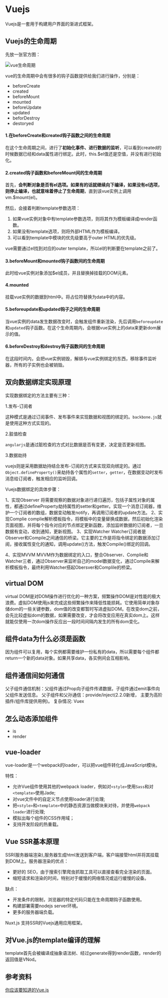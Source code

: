 # Vuejs

Vuejs是一套用于构建用户界面的渐进式框架。

## Vuejs的生命周期

先放一张官方图：

![vue生命周期](../image/vuelife.png)

vue的生命周期中会有很多的钩子函数提供给我们进行操作，分别是：

- beforeCreate
- created
- beforeMount
- mounted
- beforeUpdate
- updated
- beforDestroy
- destoryed

#### 1.在beforeCreate和created钩子函数之间的生命周期

在这个生命周期之间，进行了**初始化事件、进行数据的监听**，可以看到created的时候数据已经和data属性进行绑定。此时，this.$el值还是空值，并没有进行初始化。

#### 2.created钩子函数和beforeMount间的生命周期

首先，**会判断对象是否有el选项。如果有的话就继续向下编译，如果没有el选项，则停止编译，也就意味着停止了生命周期**，直到该vue实例上调用vm.$mount(el)。

然后，会接着判断template参数选项：

1. 如果vue实例对象中有template参数选项，则将其作为模板编译成render函数。
2. 如果没有template选项，则将外部HTML作为模板编译。
3. 可以看到template中模块的优先级要高于outer HTML的优先级。

vue需要通过el找到对应的outer template，所以el的判断要在template之前了。

#### 3.beforeMount和mounted钩子函数间的生命周期

此时给vue实例对象添加$el成员，并且替换掉挂载的DOM元素。

#### 4.mounted

挂载vue实例的数据到html中。将占位符替换为data中的内容。

#### 5.beforeupdate和updated钩子之间的生命周期

当vue实例的data发生数据改变时，会触发组件重新渲染，先后调用`beforeupdate`和`updated`钩子函数。在这个生命周期内，会根据vue实例上的data来更新dom展示的值。

#### 6.beforeDestroy和destroy钩子函数间的生命周期

在这段时间内，会把vue实例销毁，解绑与vue实例绑定的东西，移除事件监听器，所有的子实例也会被销毁。

## 双向数据绑定实现原理

实现数据绑定的方法主要有三种：

1.发布-订阅者

这种模式是通过订阅事件、发布事件来实现数据和视图的绑定的。`backbone.js`就是使用这种方式实现的。

2.脏值检查

`angularjs`是通过脏检查的方式对比数据是否有变更，决定是否更新视图。

3.数据劫持

vuejs则是采用数据劫持结合发布-订阅的方式来实现双向绑定的。通过`Object.defineProperty()`来劫持各个属性的`setter`，`getter`，在数据变动时发布消息给订阅者，触发相应的监听回调。

Vuejs数据绑定的具体步骤：

1、实现Observer
将需要观察的数据对象进行递归遍历，包括子属性对象的属性，都通过defineProperty劫持属性的setter和getter。实现一个消息订阅器，维护一个订阅者的数组，数据变动触发notify，再调用订阅者的update方法。
2、实现Complie
complie解析模板指令，将模板中的变量替换成数据，然后初始化渲染页面视图，并将每个指令对应的节点绑定更新函数，添加监听数据的订阅者，一旦数据有变动，收到通知，更新视图。
3、实现Watcher
Watcher订阅者是Observer和Compile之间通信的桥梁。它主要的工作是将指令绑定的数据添加订阅，接收属性变化的通知，调用update()方法，触发Compile()绑定的回调。

4、实现MVVM
MVVM作为数据绑定的入口，整合Observer、Complie和Watcher三者，通过Observer来监听自己的model数据变化，通过Compile来解析模板指令，最终利用Watcher搭起Obersver和Complile的桥梁。

## virtual DOM

virtual DOM是对DOM操作进行优化的一种方案，频繁操作DOM是对性能的极大浪费。虚拟DOM使用js来完成这些频繁操作来降低性能损耗。它使用简单对象存储dom的一些关键参数，dom值的改变都暂时写进虚拟DOM。在改变dom之前，会先比较虚拟dom的数据，如果需要改变，才会将改变应用在真实dom上。这样就能仅使用一次dom操作反应出一段时间间隔内发生的所有dom变化。

## 组件data为什么必须是函数

因为组件可以复用，每个实例都需要维护一份私有的data，所以需要每个组件都return一个新的data对象。如果共享data，各实例间会互相影响。

## 组件通信间如何通信

父子组件通信机制：父组件通过Prop向子组件传递数据，子组件通过emit事件向父组件发送信息。
父子组件和父孙通信：provide/inject(2.2.0新增， 主要为高阶插件/组件库提供用例)。
复杂情况: Vuex

## 怎么动态添加组件

- is
- render

## vue-loader

vue-loader是一个webpack的loader，可以把vue组件转化成JavaScript模块。

特性：

- 允许Vue组件使用其他的webpack loader，例如对`<style>`使用`Sass`和对`<template>`使用Jade;
- 对vue文件中的自定义节点使用loader进行处理;
- 把`<style>`和`<template>`中的静态资源当做模块来对待，并使用`webpack loader`进行处理;
- 模拟出每个组件的CSS作用域；
- 支持开发阶段的热重载。

## Vue SSR基本原理

SSR(服务器端渲染),服务器生成html发送到客户端，客户端接管html并将其挂载到DOM上。服务器渲染的优点：

- 更好的 SEO，由于搜索引擎爬虫抓取工具可以直接查看完全渲染的页面。
- 缩短请求和渲染的时间，特别对于缓慢的网络情况或运行缓慢的设备。

缺点：
- 开发条件的限制，浏览器的特定代码只能在生命周期钩子函数使用。
- 构建部署需要nodejs server环境。
- 更多的服务器端负载。

Nuxt.js 支持SSR的Vuejs通用应用框架。

## 对Vue.js的template编译的理解

template首先会被编译成抽象语法树、经过generate得到render函数，render的返回值是VNod。

## 参考资料

[你应该要知道的Vue.js](https://github.com/Alvin-Liu/Blog/issues/13)